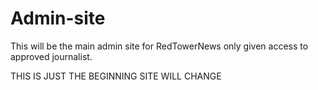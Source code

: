 # Admin-site

This will be the main admin site for RedTowerNews only given access to approved
journalist.

THIS IS JUST THE BEGINNING SITE WILL CHANGE
